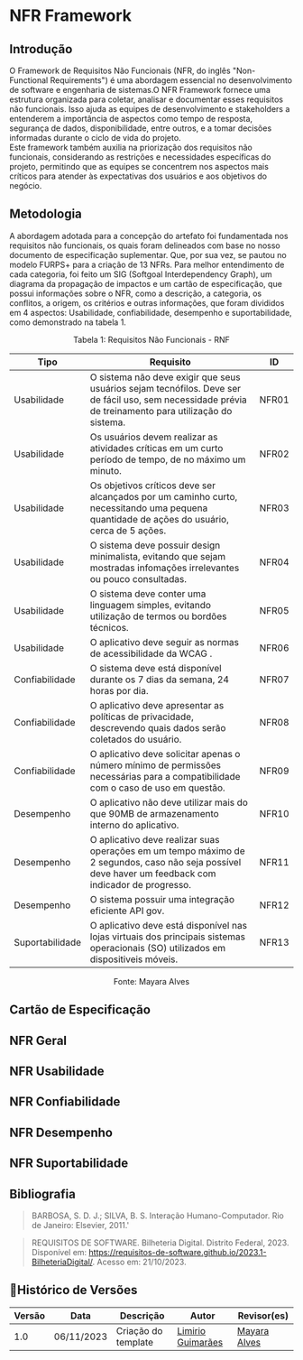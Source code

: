 # NFR Framework 

## Introdução 

O Framework de Requisitos Não Funcionais (NFR, do inglês "Non-Functional Requirements") é uma abordagem essencial no desenvolvimento de software e engenharia de sistemas.O NFR Framework fornece uma estrutura organizada para coletar, analisar e documentar esses requisitos não funcionais. Isso ajuda as equipes de desenvolvimento e stakeholders a entenderem a importância de aspectos como tempo de resposta, segurança de dados, disponibilidade, entre outros, e a tomar decisões informadas durante o ciclo de vida do projeto. <br/>
Este framework também auxilia na priorização dos requisitos não funcionais, considerando as restrições e necessidades específicas do projeto, permitindo que as equipes se concentrem nos aspectos mais críticos para atender às expectativas dos usuários e aos objetivos do negócio.

## Metodologia
A abordagem adotada para a concepção do artefato foi fundamentada nos requisitos não funcionais, os quais foram delineados com base no nosso documento de especificação suplementar. Que, por sua vez, se pautou no modelo FURPS+ para a criação de 13 NFRs. Para melhor entendimento de cada categoria, foi feito um SIG (Softgoal Interdependency Graph), um diagrama da propagação de impactos e um cartão de especificação, que possui informações sobre o NFR, como a descrição, a categoria, os conflitos, a origem, os critérios e outras informações, que foram divididos em 4 aspectos: Usabilidade, confiabilidade, desempenho e suportabilidade, como demonstrado na tabela 1. 

<center>
<p align="center"> Tabela 1: Requisitos Não Funcionais - RNF</p>

|   Tipo  | Requisito                                                                                       | ID  |
| ---------- | --------------------------------------------------------------------------------             | ---------       |
| Usabilidade| O sistema não deve exigir que seus usuários sejam tecnófilos. Deve ser de fácil uso, sem necessidade prévia de treinamento para utilização do sistema.                                                                   | NFR01
| Usabilidade|Os usuários devem realizar as atividades críticas em um curto período de tempo, de no máximo um minuto.                                                                   | NFR02
| Usabilidade|Os objetivos críticos deve ser alcançados por um caminho curto, necessitando uma pequena quantidade de ações do usuário, cerca de 5 ações.                                                                   | NFR03
| Usabilidade|O sistema deve possuir design minimalista, evitando que sejam mostradas infomações irrelevantes ou pouco consultadas.                                                                   | NFR04
| Usabilidade|O sistema deve conter uma linguagem simples, evitando utilização de termos ou bordões técnicos.                                                                   | NFR05
| Usabilidade|O aplicativo deve seguir as normas de acessibilidade da WCAG        .                                                | NFR06
| Confiabilidade   | O sistema deve está disponível durante os 7 dias da semana, 24 horas por dia.                                   | NFR07
| Confiabilidade   | O aplicativo deve apresentar as políticas de privacidade, descrevendo quais dados serão coletados do usuário.                               | NFR08
| Confiabilidade   | O aplicativo deve solicitar apenas o número mínimo de permissões necessárias para a compatibilidade com o caso de uso em questão.                               | NFR09
| Desempenho  | O aplicativo não deve utilizar mais do que 90MB de armazenamento interno do aplicativo. | NFR10
| Desempenho | O aplicativo deve realizar suas operações em um tempo máximo de 2 segundos, caso não seja possível deve haver um feedback com indicador de progresso.                                  | NFR11
| Desempenho  | O sistema possuir uma integração eficiente API gov.                                     | NFR12
| Suportabilidade  |O aplicativo deve está disponível nas lojas virtuais dos principais sistemas operacionais (SO) utilizados em dispositiveis móveis.                                     | NFR13

<p align="center"> Fonte: Mayara Alves</p>
</center>


## Cartão de Especificação

## NFR Geral

## NFR Usabilidade

## NFR Confiabilidade 

## NFR Desempenho

## NFR Suportabilidade

## Bibliografia

> BARBOSA, S. D. J.; SILVA, B. S. Interação Humano-Computador. Rio de Janeiro: Elsevier, 2011.'

> REQUISITOS DE SOFTWARE. Bilheteria Digital. Distrito Federal, 2023. Disponível em: <https://requisitos-de-software.github.io/2023.1-BilheteriaDigital/>. Acesso em: 21/10/2023.


## 📑Histórico de Versões

| Versão |    Data    |      Descrição      |       Autor     | Revisor(es)  |
| ------ | ---------- | ------------------- | --------------- | ------------ |
| 1.0    | 06/11/2023 | Criação do template | [Limirio Guimarães](https://github.com/LimirioGuimaraes) |[Mayara Alves](https://github.com/Mayara-tech) |
